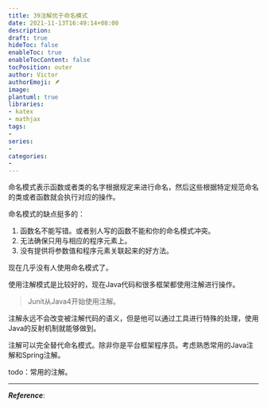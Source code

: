 ```yaml
---
title: 39注解优于命名模式
date: 2021-11-13T16:49:14+08:00
description:
draft: true
hideToc: false
enableToc: true
enableTocContent: false
tocPosition: outer
author: Victor
authorEmoji: 🪶
image:
plantuml: true
libraries:
- katex
- mathjax
tags:
-
series:
-
categories:
-
---
```




命名模式表示函数或者类的名字根据规定来进行命名，然后这些根据特定规范命名的类或者函数就会执行对应的操作。

命名模式的缺点挺多的：

1. 函数名不能写错。或者别人写的函数不能和你的命名模式冲突。
2. 无法确保只用与相应的程序元素上。
3. 没有提供将参数值和程序元素关联起来的好方法。

现在几乎没有人使用命名模式了。



使用注解模式是比较好的，现在Java代码和很多框架都使用注解进行操作。

> Junit从Java4开始使用注解。

注解永远不会改变被注解代码的语义，但是他可以通过工具进行特殊的处理，使用Java的反射机制就能够做到。



注解可以完全替代命名模式。除非你是平台框架程序员。考虑熟悉常用的Java注解和Spring注解。



todo：常用的注解。	













---

***Reference***:

